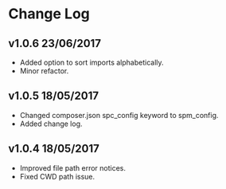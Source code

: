 # Change Log

## v1.0.6 23/06/2017

- Added option to sort imports alphabetically.
- Minor refactor.

## v1.0.5 18/05/2017

- Changed composer.json spc_config keyword to spm_config.
- Added change log.

## v1.0.4 18/05/2017

- Improved file path error notices.
- Fixed CWD path issue.